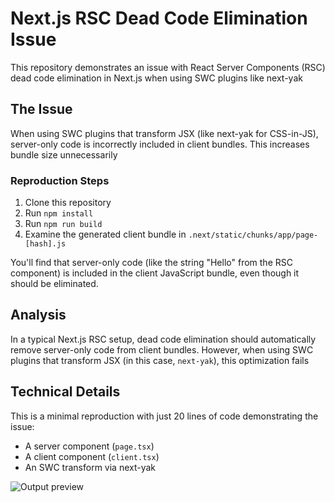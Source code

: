 # Next.js RSC Dead Code Elimination Issue

This repository demonstrates an issue with React Server Components (RSC) dead code elimination in Next.js when using SWC plugins like next-yak

## The Issue

When using SWC plugins that transform JSX (like next-yak for CSS-in-JS), server-only code is incorrectly included in client bundles.
This increases bundle size unnecessarily

### Reproduction Steps

1. Clone this repository
2. Run `npm install`
3. Run `npm run build`
4. Examine the generated client bundle in `.next/static/chunks/app/page-[hash].js`

You'll find that server-only code (like the string "Hello" from the RSC component) is included in the client JavaScript bundle, even though it should be eliminated.

## Analysis

In a typical Next.js RSC setup, dead code elimination should automatically remove server-only code from client bundles. However, when using SWC plugins that transform JSX (in this case, `next-yak`), this optimization fails

## Technical Details

This is a minimal reproduction with just 20 lines of code demonstrating the issue:
- A server component (`page.tsx`)
- A client component (`client.tsx`)
- An SWC transform via next-yak

![Output preview](https://github.com/user-attachments/assets/30a1a22e-7ffe-4243-837b-aec4f517fa62)
